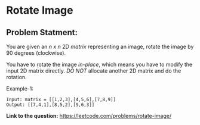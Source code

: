 # Rotate Image
## **Problem Statment:**

You are given an *n x n* 2D *matrix* representing an image, rotate the image by 90 degrees (clockwise).

You have to rotate the image *in-place*, which means you have to modify the input 2D matrix directly. *DO NOT* allocate another 2D matrix and do the rotation.

Example-1:

```
Input: matrix = [[1,2,3],[4,5,6],[7,8,9]]
Output: [[7,4,1],[8,5,2],[9,6,3]]
```

**Link to the question:** https://leetcode.com/problems/rotate-image/